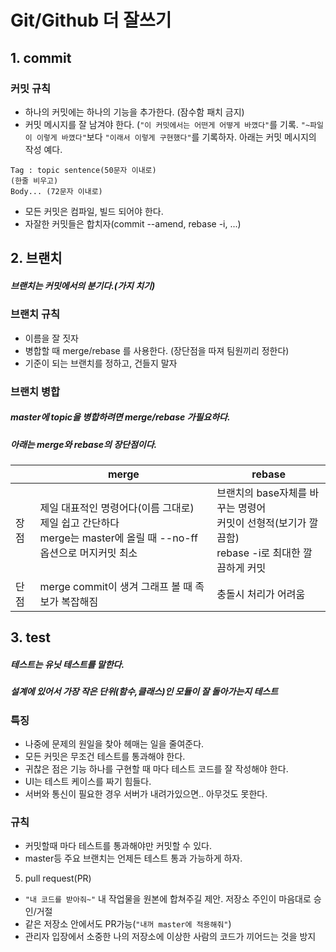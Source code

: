 # Git/Github 더 잘쓰기

## 1. commit
### 커밋 규칙
- 하나의 커밋에는 하나의 기능을 추가한다. (잠수함 패치 금지)
- 커밋 메시지를 잘 남겨야 한다. (`"이 커밋에서는 어떤게 어떻게 바꼈다"`를 기록. `"~파일이 이렇게 바꼈다"`보다 `"이래서 이렇게 구현했다"`를 기록하자. 아래는 커밋 메시지의 작성 예다.
```
Tag : topic sentence(50문자 이내로)
(한줄 비우고)
Body... (72문자 이내로)
```

- 모든 커밋은 컴파일, 빌드 되어야 한다.
- 자잘한 커밋들은 합치자(commit --amend, rebase -i, ...)

## 2. 브랜치
##### 브랜치는 커밋에서의 분기다.(가지 치기)

### 브랜치 규칙
- 이름을 잘 짓자
- 병합할 때 merge/rebase 를 사용한다. (장단점을 따져 팀원끼리 정한다)
- 기준이 되는 브랜치를 정하고, 건들지 말자

### 브랜치 병합
##### master에 topic을 병합하려면 merge/rebase 가필요하다.
##### 아래는 merge와 rebase의 장단점이다.

| | merge | rebase |
| --- | --- | --- |
| 장점 | 제일 대표적인 명령어다(이름 그대로)<br /> 제일 쉽고 간단하다<br /> merge는 master에 올릴 때 --no-ff옵션으로 머지커밋 최소 | 브랜치의 base자체를 바꾸는 명령어<br /> 커밋이 선형적(보기가 깔끔함)<br /> rebase -i로 최대한 깔끔하게 커밋 |
| 단점 | merge commit이 생겨 그래프 볼 때 족보가 복잡해짐 | 충돌시 처리가 어려움 |

## 3. test
##### 테스트는 유닛 테스트를 말한다.
##### 설계에 있어서 가장 작은 단위(함수,클래스)인 모듈이 잘 돌아가는지 테스트

### 특징
- 나중에 문제의 원일을 찾아 헤매는 일을 줄여준다.
- 모든 커밋은 무조건 테스트를 통과해야 한다.
- 귀찮은 점은 기능 하나를 구현할 때 마다 테스트 코드를 잘 작성해야 한다.
- UI는 테스트 케이스를 짜기 힘들다.
- 서버와 통신이 필요한 경우 서버가 내려가있으면.. 아무것도 못한다.

### 규칙
- 커밋할때 마다 테스트를 통과해야만 커밋할 수 있다.
- master등 주요 브랜치는 언제든 테스트 통과 가능하게 하자.

5. pull request(PR)
- `"내 코드를 받아줘~"` 내 작업물을 원본에 합쳐주길 제안. 저장소 주인이 마음대로 승인/거절
- 같은 저장소 안에서도 PR가능(`"내꺼 master에 적용해줘"`)
- 관리자 입장에서 소중한 나의 저장소에 이상한 사람의 코드가 끼어드는 것을 방지

